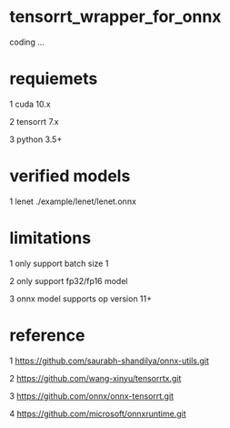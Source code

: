 # tensorrt_wrapper_for_onnx
coding ...

# requiemets
1 cuda 10.x

2 tensorrt 7.x

3 python 3.5+

# verified models
1 lenet ./example/lenet/lenet.onnx


# limitations
1 only support batch size 1

2 only support fp32/fp16 model

3 onnx model supports op version 11+



# reference
1 https://github.com/saurabh-shandilya/onnx-utils.git

2 https://github.com/wang-xinyu/tensorrtx.git

3 https://github.com/onnx/onnx-tensorrt.git

4 https://github.com/microsoft/onnxruntime.git
